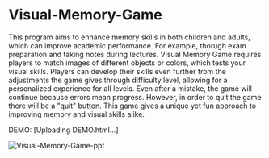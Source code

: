 # Visual-Memory-Game
This program aims to enhance memory skills in both children and adults, which can improve academic performance. For example, thorugh exam preparation and taking notes during lectures. Visual Memory Game requires players to match images of different objects or colors, which tests your visual skills.
Players can develop their skills even further from the adjustments the game gives through difficulty level, allowing for a personalized experience for all levels. Even after a mistake, the game will continue because errors mean progress. However, in order to quit the game there will be a "quit" button. This game gives a unique yet fun approach to improving memory and visual skills alike. 

DEMO: [Uploading DEMO.html…]



![Visual-Memory-Game-ppt](https://github.com/ksu-is/Visual-Memory-Game/assets/156484554/c6d1c55c-637c-4bb9-8032-d1f3a7439054)
